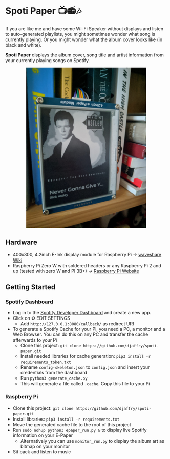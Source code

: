 # Spoti Paper :tv::radio::notes:

If you are like me and have some Wi-Fi Speaker without displays and listen to auto-generated playlists, 
you might sometimes wonder what song is currently playing. Or you might wonder what the album cover looks like (in black and white).

**Spoti Paper** displays the album cover, song title and artist information from your currently playing songs on Spotify.

<p align="center">
  <img height=500 src="https://github.com/djaffry/spoti-paper/blob/master/pics/never.jpg" alt="Spoti Paper in action">
</p>

## Hardware 
- 400x300, 4.2inch E-Ink display module for Raspberry Pi &rarr; [waveshare Wiki](https://www.waveshare.com/wiki/4.2inch_e-Paper_Module)
- Raspberry Pi Zero W with soldered headers or any Raspberry Pi 2 and up (tested with zero W and PI 3B+) &rarr; [Raspberry Pi Website](https://www.raspberrypi.org/products/)

## Getting Started


### Spotify Dashboard

* Log in to the [Spotify Developer Dashboard](https://developer.spotify.com/dashboard/login) and create a new app.
* Click on :gear: EDIT SETTINGS
  * Add `http://127.0.0.1:8080/callback/` as redirect URI
* To generate a Spotify Cache for your Pi, you need a PC, a monitor and a Web Browser. You can do this on any PC and transfer the cache afterwards to your Pi
  * Clone this project: `git clone https://github.com/djaffry/spoti-paper.git`
  * Install needed libraries for cache generation: `pip3 install -r requirements_token.txt`
  * Rename `config-skeleton.json` to `config.json` and insert your credentials from the dashboard
  * Run `python3 generate_cache.py`
  * This will generate a file called `.cache`. Copy this file to your Pi

### Raspberry Pi
 
* Clone this project: `git clone https://github.com/djaffry/spoti-paper.git`
* Install libraries: `pip3 install -r requirements.txt`
* Move the generated cache file to the root of this project
* Run `sudo nohup python3 epaper_run.py &` to display live Spotify information on your E-Paper 
  * Alternatively you can use `monitor_run.py` to display the album art as bitmap on your monitor
* Sit back and listen to music

